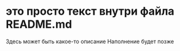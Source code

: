 # это просто текст внутри файла README.md
Здесь может быть какое-то описание
Наполнение будет позже
